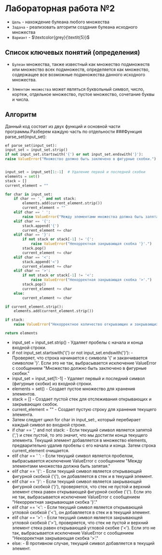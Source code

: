 # Лабораторная работа №2
- `Цель` - нахождение булеана любого множества
- `Задача` - реализовать алгоритм создания булеана исходного множества
- `Вариант` - $\textcolor{grey}{\textit{5}}$
## Список ключевых понятий (определения)
- `Булеан` множества, также известный как множество подмножеств или множество всех подмножеств, определяется как множество, содержащее все возможные подмножества данного исходного множества.

- `Элментом множества` может являться буквольный символ, число, кортеж, отдельное множество, пустое множество, сочетание буквы и числа.
## Алгоритм 
Данный код состоит из двух функций и основной части программы.Разберем каждую часть по отдельности
###Функция parse_set(input_set):
```python
ef parse_set(input_set):
input_set = input_set.strip()
if not input_set.startswith('{') or not input_set.endswith('}'):
raise ValueError("Множество должно быть заключено в фигурные скобки.")


input_set = input_set[1:-1]  # Удаление первой и последней скобки
elements = set()
stack = []
current_element = ""

for char in input_set:
    if char == ',' and not stack:
        elements.add(current_element.strip())
        current_element = ""
    elif char == ' ':
        raise ValueError("Между элементами множества должна быть запятая.")
    elif char == '{':
        stack.append('{')
        current_element += char
    elif char == '}':
        if not stack or stack[-1] != '{':
            raise ValueError("Некорректная закрывающая скобка '}'.")
        stack.pop()
        current_element += char
    elif char == '<':
        stack.append('<')
        current_element += char
    elif char == '>':
        if not stack or stack[-1] != '<':
            raise ValueError("Некорректная закрывающая скобка '>'.")
        stack.pop()
        current_element += char
    else:
        current_element += char

if current_element.strip():
    elements.add(current_element.strip())

if stack:
    raise ValueError("Некорректное количество открывающих и закрывающих скобок.")

return elements
```
- input_set = input_set.strip() - Удаляет пробелы с начала и конца входной строки.
- if not input_set.startswith('{') or not input_set.endswith('}'): - Проверяет, что строка начинается с символа '{' и заканчивается символом '}'. Если это не так, выбрасывается исключение ValueError с сообщением "Множество должно быть заключено в фигурные скобки."
- input_set = input_set[1:-1] - Удаляет первый и последний символ (фигурные скобки) из входной строки.
- elements = set() - Создает пустое множество для хранения элементов.
- stack = [] - Создает пустой стек для отслеживания открывающих и закрывающих скобок.
- current_element = "" - Создает пустую строку для хранения текущего элемента. 
- Затем следует цикл for char in input_set:, который перебирает каждый символ во входной строке.
- if char == ',' and not stack: - Если текущий символ является запятой (',') и стек пустой, то это значит, что мы достигли конца текущего элемента. Текущий элемент добавляется в множество elements, предварительно удалив пробелы с его начала и конца. Затем строка current_element очищается.
- elif char == ' ': - Если текущий символ является пробелом, выбрасывается исключение ValueError с сообщением "Между элементами множества должна быть запятая."
- elif char == '{': - Если текущий символ является открывающей фигурной скобкой ('{'), он добавляется в стек и в текущий элемент.
- elif char == '}': - Если текущий символ является закрывающей фигурной скобкой ('}'), проверяется, что стек не пустой и верхний элемент стека равен открывающей фигурной скобке ('{'). Если это не так, выбрасывается исключение ValueError с сообщением "Некорректная закрывающая скобка '}'."
- elif char == '<': - Если текущий символ является открывающей угловой скобкой ('<'), он добавляется в стек и в текущий элемент.
- elif char == '>': - Если текущий символ является закрывающей угловой скобкой ('>'), проверяется, что стек не пустой и верхний элемент стека равен открывающей угловой скобке ('<'). Если это не так, выбрасывается исключение ValueError с сообщением "Некорректная закрывающая скобка '>'."
- else: - В противном случае, текущий символ добавляется в текущий элемент.
